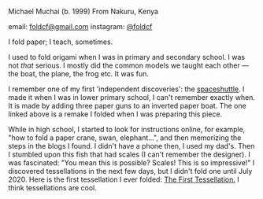 Michael Muchai (b. 1999)
From Nakuru, Kenya

email: foldcf@gmail.com
instagram: [@foldcf](https://www.instagram.com/foldcf?igsh=OHp5N3VmdXdzenA4)

I fold paper;
I teach, sometimes.

I used to fold origami when I was in primary and secondary school. I was not *that* serious. I mostly did the common models we taught each other — the boat, the plane, the frog etc. It was fun.

I remember one of my first 'independent discoveries': the [spaceshuttle](./figurative/the_space_shuttle.md). I made it when I was in lower primary school, I can't remember exactly when. It is made by adding three paper guns to an inverted paper boat. The one linked above is a remake I folded when I was preparing this piece. 

While in high school, I started to look for instructions online, for example, "how to fold a paper crane, swan, elephant...", and then memorizing the steps in the blogs I found. I didn't have a phone then, I used my dad's. Then I stumbled upon this fish that had scales (I can't remember the designer). I was fascinated: "You mean this is possible? Scales! This is so impressive!" I discovered tessellations in the next few days, but I didn't fold one until July 2020. Here is the first tessellation I ever folded: [The First Tessellation.](./foldcf/the_first_tessellation.jpg) I think tessellations are cool. 

